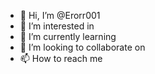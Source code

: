 - 👋 Hi, I’m @Erorr001
- 👀 I’m interested in   
- 🌱 I’m currently learning   
- 💞️ I’m looking to collaborate on 
- 📫 How to reach me   
